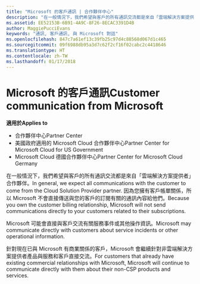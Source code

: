 ```yaml
---
title: "Microsoft 的客戶通訊 | 合作夥伴中心"
description: "在一般情況下，我們希望與客戶的所有通訊交流都是來自「雲端解決方案提供者」合作夥伴。"
ms.assetid: EE52153B-6B91-4A9C-8F26-8ECAC3391D4B
author: MaggiePucciEvans
keywords: "通訊, 客戶通訊, 與 Microsoft 對話"
ms.openlocfilehash: 847c7a61ef13c39fb25c97d4c88568d067d1c465
ms.sourcegitcommit: 09f6988db95a3d7c62f2cf16f02cabc2c4418646
ms.translationtype: HT
ms.contentlocale: zh-TW
ms.lasthandoff: 01/17/2018
---
```

# <a name="customer-communication-from-microsoft"></a><span data-ttu-id="b2b2b-104">Microsoft 的客戶通訊</span><span class="sxs-lookup"><span data-stu-id="b2b2b-104">Customer communication from Microsoft</span></span>

**<span data-ttu-id="b2b2b-105">適用於</span><span class="sxs-lookup"><span data-stu-id="b2b2b-105">Applies to</span></span>**

-  <span data-ttu-id="b2b2b-106">合作夥伴中心</span><span class="sxs-lookup"><span data-stu-id="b2b2b-106">Partner Center</span></span>
-  <span data-ttu-id="b2b2b-107">美國政府適用的 Microsoft Cloud 合作夥伴中心</span><span class="sxs-lookup"><span data-stu-id="b2b2b-107">Partner Center for Microsoft Cloud for US Government</span></span>
-  <span data-ttu-id="b2b2b-108">Microsoft Cloud 德國合作夥伴中心</span><span class="sxs-lookup"><span data-stu-id="b2b2b-108">Partner Center for Microsoft Cloud Germany</span></span>

<span data-ttu-id="b2b2b-109">在一般情況下，我們希望與客戶的所有通訊交流都是來自「雲端解決方案提供者」合作夥伴。</span><span class="sxs-lookup"><span data-stu-id="b2b2b-109">In general, we expect all communications with the customer to come from the Cloud Solution Provider partner.</span></span> <span data-ttu-id="b2b2b-110">因為您擁有客戶帳單關係，所以 Microsoft 不會直接傳送與您的客戶的訂閱有關的通訊內容給他們。</span><span class="sxs-lookup"><span data-stu-id="b2b2b-110">Because you own the customer billing relationship, Microsoft will not send communications directly to your customers related to their subscriptions.</span></span>

<span data-ttu-id="b2b2b-111">Microsoft 可能會直接與客戶交流有關服務事件或其他操作資訊。</span><span class="sxs-lookup"><span data-stu-id="b2b2b-111">Microsoft may communicate directly with customers about service incidents or other operational information.</span></span>

<span data-ttu-id="b2b2b-112">針對現在已與 Microsoft 有商業關係的客戶，Microsoft 會繼續針對非雲端解決方案提供者產品與服務和客戶直接交流。</span><span class="sxs-lookup"><span data-stu-id="b2b2b-112">For customers that already have existing commercial relationships with Microsoft, Microsoft will continue to communicate directly with them about their non-CSP products and services.</span></span>

 

 



